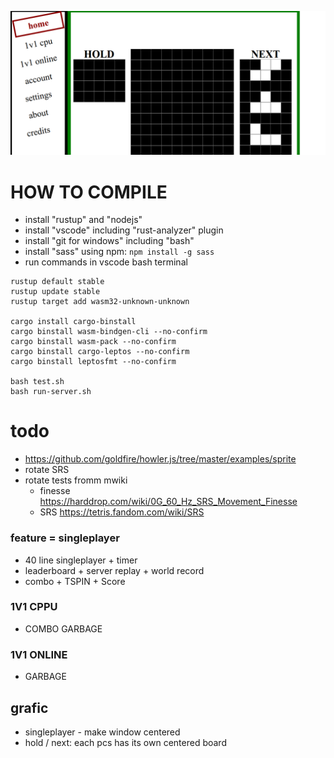 ![](./.docs/Screenshot.png)



# HOW TO COMPILE

- install "rustup" and "nodejs"
- install "vscode" including "rust-analyzer" plugin
- install "git for windows" including "bash"
- install "sass" using npm: `npm install -g sass`
- run commands in vscode bash terminal



```
rustup default stable
rustup update stable
rustup target add wasm32-unknown-unknown

cargo install cargo-binstall
cargo binstall wasm-bindgen-cli --no-confirm
cargo binstall wasm-pack --no-confirm
cargo binstall cargo-leptos --no-confirm
cargo binstall leptosfmt --no-confirm

bash test.sh
bash run-server.sh
```


# todo

- https://github.com/goldfire/howler.js/tree/master/examples/sprite
- rotate SRS
- rotate tests fromm mwiki
  - finesse https://harddrop.com/wiki/0G_60_Hz_SRS_Movement_Finesse
  - SRS https://tetris.fandom.com/wiki/SRS

### feature = singleplayer

- 40 line singleplayer + timer
- leaderboard + server replay + world record
- combo + TSPIN + Score

### 1V1 CPPU

- COMBO GARBAGE

### 1V1 ONLINE

- GARBAGE


## grafic

- singleplayer - make window centered
- hold / next: each pcs has its own centered board